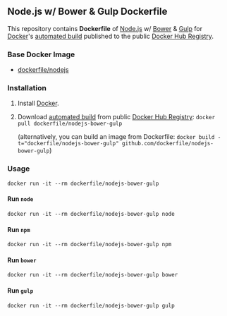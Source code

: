 ## Node.js w/ Bower & Gulp Dockerfile


This repository contains **Dockerfile** of [Node.js](http://nodejs.org/) w/ [Bower](http://bower.io/) & [Gulp](http://gulpjs.com/) for [Docker](https://www.docker.com/)'s [automated build](https://registry.hub.docker.com/u/dockerfile/nodejs-bower-gulp/) published to the public [Docker Hub Registry](https://registry.hub.docker.com/).


### Base Docker Image

* [dockerfile/nodejs](http://dockerfile.github.io/#/nodejs)


### Installation

1. Install [Docker](https://www.docker.com/).

2. Download [automated build](https://registry.hub.docker.com/u/dockerfile/nodejs-bower-gulp/) from public [Docker Hub Registry](https://registry.hub.docker.com/): `docker pull dockerfile/nodejs-bower-gulp`

   (alternatively, you can build an image from Dockerfile: `docker build -t="dockerfile/nodejs-bower-gulp" github.com/dockerfile/nodejs-bower-gulp`)


### Usage

    docker run -it --rm dockerfile/nodejs-bower-gulp

#### Run `node`

    docker run -it --rm dockerfile/nodejs-bower-gulp node

#### Run `npm`

    docker run -it --rm dockerfile/nodejs-bower-gulp npm

#### Run `bower`

    docker run -it --rm dockerfile/nodejs-bower-gulp bower

#### Run `gulp`

    docker run -it --rm dockerfile/nodejs-bower-gulp gulp
